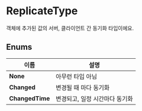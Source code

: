 # **ReplicateType**

객체에 추가된 값의 서버, 클라이언트 간 동기화 타입이에요. 
## **Enums**

 **이름** | **설명** |
 --- | --- |
**None** |아무런 타입 아님 |
**Changed** |변경될 때 마다 동기화 |
**ChangedTime** |변경되고, 일정 시간마다 동기화 |
